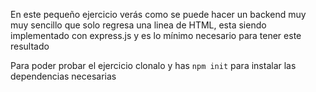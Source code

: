 En este pequeño ejercicio verás como se puede hacer un backend muy muy sencillo que solo regresa una linea de HTML, esta siendo implementado con express.js y es lo mínimo necesario para tener este resultado

Para poder probar el ejercicio clonalo y has 
```npm init```
para instalar las dependencias necesarias